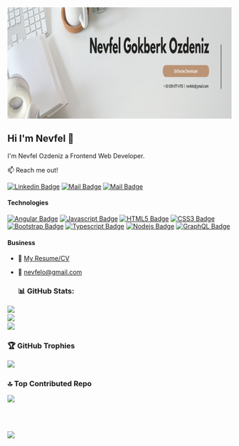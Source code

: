 <img src="https://raw.githubusercontent.com/nevfelozdeniz/nevfelozdeniz/main/github-banner.png" width="1200" height="250" />

## Hi I'm Nevfel 👋

I'm Nevfel Ozdeniz a Frontend Web Developer.

:mailbox: Reach me out!

[![Linkedin Badge](https://img.shields.io/badge/-NevfelGokberkOzdeniz-0e76a8?style=flat&labelColor=0e76a8&logo=linkedin&logoColor=white)](https://www.linkedin.com/in/nevfelgokberkozdeniz/) [![Mail Badge](https://img.shields.io/badge/-@nevfelozdeniz-e4405f?style=flat&labelColor=e4405f&logo=instagram&logoColor=white)](https://instagram.com/nozdnz) [![Mail Badge](https://img.shields.io/badge/-nevfelozdeniz-c0392b?style=flat&labelColor=c0392b&logo=gmail&logoColor=white)](mailto:nevfelo@gmail.com)

#### Technologies

<!-- TODO: Make technologies links takes you to repositories -->

[![Angular Badge](https://img.shields.io/badge/-Angular-B52E31?style=for-the-badge&labelColor=black&logo=angular&logoColor=B52E31)](#) [![Javascript Badge](https://img.shields.io/badge/-Javascript-F0DB4F?style=for-the-badge&labelColor=black&logo=javascript&logoColor=F0DB4F)](#) [![HTML5 Badge](https://img.shields.io/badge/-HTML-FFA500?style=for-the-badge&labelColor=black&logo=html5&logoColor=FFA500)](#) [![CSS3 Badge](https://img.shields.io/badge/-CSS-264de4?style=for-the-badge&labelColor=black&logo=css3&logoColor=264de4)](#) [![Bootstrap Badge](https://img.shields.io/badge/-Bootstrap-563d7c?style=for-the-badge&labelColor=black&logo=bootstrap&logoColor=563d7c)](#) [![Typescript Badge](https://img.shields.io/badge/-Typescript-007acc?style=for-the-badge&labelColor=black&logo=typescript&logoColor=007acc)](#) [![Nodejs Badge](https://img.shields.io/badge/-Nodejs-3C873A?style=for-the-badge&labelColor=black&logo=node.js&logoColor=3C873A)](#) [![GraphQL Badge](https://img.shields.io/badge/-GraphQl-e535ab?style=for-the-badge&labelColor=black&logo=node.js&logoColor=e535ab)](#)

#### Business
- :paperclip: [My Resume/CV](https://www.kariyer.net/ozgecmis/nevfelgokberkozdeniz?o=c15o )
- :email: nevfelo@gmail.com

  ### 📊 GitHub Stats:
![](https://github-readme-stats.vercel.app/api?username=nevfelozdeniz&theme=dark&hide_border=false&include_all_commits=true&count_private=true)<br/>
![](https://github-readme-streak-stats.herokuapp.com/?user=nevfelozdeniz&theme=dark&hide_border=false)<br/>
![](https://github-readme-stats.vercel.app/api/top-langs/?username=nevfelozdeniz&theme=dark&hide_border=false&include_all_commits=true&count_private=true&layout=compact)

### 🏆 GitHub Trophies
![](https://github-profile-trophy.vercel.app/?username=nevfelozdeniz&theme=radical&no-frame=true&no-bg=false&margin-w=4)

### 🔝 Top Contributed Repo
![](https://github-contributor-stats.vercel.app/api?username=nevfelozdeniz&limit=5&theme=dark&combine_all_yearly_contributions=true)

</br>
</br> 

[![](https://visitor-badge.laobi.icu/badge?page_id=nevfelozdeniz.nevfelozdeniz)](#)
